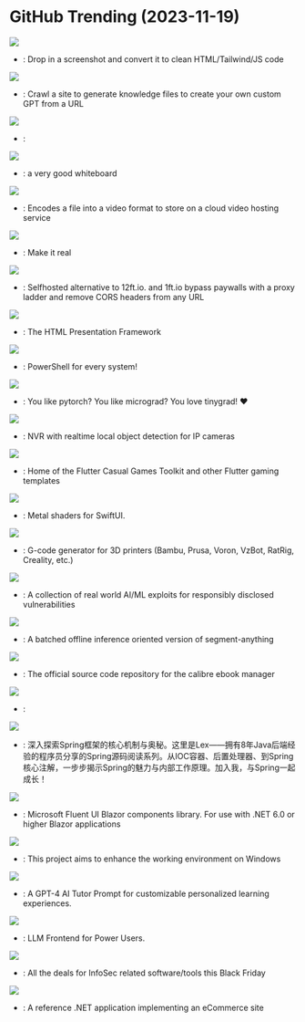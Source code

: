 # GitHub Trending (2023-11-19)

![](https://img.shields.io/badge/TypeScript-New%202-green?style=flat-square&logo=appveyor)
- [](https://github.comundefined): Drop in a screenshot and convert it to clean HTML/Tailwind/JS code

![](https://img.shields.io/badge/TypeScript-New%20428-green?style=flat-square&logo=appveyor)
- [](https://github.comundefined): Crawl a site to generate knowledge files to create your own custom GPT from a URL

![](https://img.shields.io/badge/HTML-New%2032-green?style=flat-square&logo=appveyor)
- [](https://github.comundefined): 

![](https://img.shields.io/badge/TypeScript-New%20430-green?style=flat-square&logo=appveyor)
- [](https://github.comundefined): a very good whiteboard

![](https://img.shields.io/badge/C%2B%2B-New%2092-green?style=flat-square&logo=appveyor)
- [](https://github.comundefined): Encodes a file into a video format to store on a cloud video hosting service

![](https://img.shields.io/badge/TypeScript-New%2094-green?style=flat-square&logo=appveyor)
- [](https://github.comundefined): Make it real

![](https://img.shields.io/badge/Go-New%20163-green?style=flat-square&logo=appveyor)
- [](https://github.comundefined): Selfhosted alternative to 12ft.io. and 1ft.io bypass paywalls with a proxy ladder and remove CORS headers from any URL

![](https://img.shields.io/badge/JavaScript-New%20152-green?style=flat-square&logo=appveyor)
- [](https://github.comundefined): The HTML Presentation Framework

![](https://img.shields.io/badge/C%23-New%2021-green?style=flat-square&logo=appveyor)
- [](https://github.comundefined): PowerShell for every system!

![](https://img.shields.io/badge/Python-New%2018-green?style=flat-square&logo=appveyor)
- [](https://github.comundefined): You like pytorch? You like micrograd? You love tinygrad! ❤️

![](https://img.shields.io/badge/Python-New%20385-green?style=flat-square&logo=appveyor)
- [](https://github.comundefined): NVR with realtime local object detection for IP cameras

![](https://img.shields.io/badge/Dart-New%2059-green?style=flat-square&logo=appveyor)
- [](https://github.comundefined): Home of the Flutter Casual Games Toolkit and other Flutter gaming templates

![](https://img.shields.io/badge/Metal-New%20362-green?style=flat-square&logo=appveyor)
- [](https://github.comundefined): Metal shaders for SwiftUI.

![](https://img.shields.io/badge/C%2B%2B-New%2020-green?style=flat-square&logo=appveyor)
- [](https://github.comundefined): G-code generator for 3D printers (Bambu, Prusa, Voron, VzBot, RatRig, Creality, etc.)

![](https://img.shields.io/badge/Python-New%2057-green?style=flat-square&logo=appveyor)
- [](https://github.comundefined): A collection of real world AI/ML exploits for responsibly disclosed vulnerabilities

![](https://img.shields.io/badge/Python-New%2026-green?style=flat-square&logo=appveyor)
- [](https://github.comundefined): A batched offline inference oriented version of segment-anything

![](https://img.shields.io/badge/Python-New%2018-green?style=flat-square&logo=appveyor)
- [](https://github.comundefined): The official source code repository for the calibre ebook manager

![](https://img.shields.io/badge/Python-New%20167-green?style=flat-square&logo=appveyor)
- [](https://github.comundefined): 

![](https://img.shields.io/badge/Java-New%2038-green?style=flat-square&logo=appveyor)
- [](https://github.comundefined): 深入探索Spring框架的核心机制与奥秘。这里是Lex——拥有8年Java后端经验的程序员分享的Spring源码阅读系列。从IOC容器、后置处理器、到Spring核心注解，一步步揭示Spring的魅力与内部工作原理。加入我，与Spring一起成长！

![](https://img.shields.io/badge/C%23-New%2012-green?style=flat-square&logo=appveyor)
- [](https://github.comundefined): Microsoft Fluent UI Blazor components library. For use with .NET 6.0 or higher Blazor applications

![](https://img.shields.io/badge/C-New%2085-green?style=flat-square&logo=appveyor)
- [](https://github.comundefined): This project aims to enhance the working environment on Windows

![](https://img.shields.io/badge/none-New%20232-green?style=flat-square&logo=appveyor)
- [](https://github.comundefined): A GPT-4 AI Tutor Prompt for customizable personalized learning experiences.

![](https://img.shields.io/badge/JavaScript-New%2044-green?style=flat-square&logo=appveyor)
- [](https://github.comundefined): LLM Frontend for Power Users.

![](https://img.shields.io/badge/none-New%2023-green?style=flat-square&logo=appveyor)
- [](https://github.comundefined): All the deals for InfoSec related software/tools this Black Friday

![](https://img.shields.io/badge/C%23-New%2098-green?style=flat-square&logo=appveyor)
- [](https://github.comundefined): A reference .NET application implementing an eCommerce site

